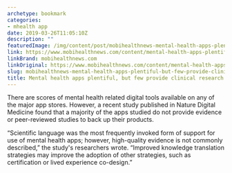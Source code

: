 ```yaml
---
archetype: bookmark
categories:
- mhealth app
date: 2019-03-26T11:05:10Z
description: ""
featuredImage: /img/content/post/mobihealthnews-mental-health-apps-plentiful-but-few-provide-clinical-research.jpg
link: https://www.mobihealthnews.com/content/mental-health-apps-plentiful-few-provide-clinical-research
linkBrand: mobihealthnews.com
linkOriginal: https://www.mobihealthnews.com/content/mental-health-apps-plentiful-few-provide-clinical-research
slug: mobihealthnews-mental-health-apps-plentiful-but-few-provide-clinical-research
title: Mental health apps plentiful, but few provide clinical research
---
```

There are scores of mental health related digital tools available on any of the major app stores. However, a recent study published in Nature Digital Medicine found that a majority of the apps studied do not provide evidence or peer-reviewed studies to back up their products. 

“Scientific language was the most frequently invoked form of support for use of mental health apps; however, high-quality evidence is not commonly described,” the study's researchers wrote. “Improved knowledge translation strategies may improve the adoption of other strategies, such as certification or lived experience co-design.”

